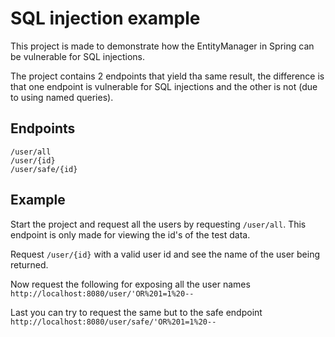 # SQL injection example
This project is made to demonstrate how the EntityManager in Spring can be vulnerable for SQL injections.

The project contains 2 endpoints that yield tha same result, the difference is that one endpoint is vulnerable for SQL injections and the other is not (due to using named queries).

## Endpoints

`/user/all`  
`/user/{id}`  
`/user/safe/{id}`

## Example

Start the project and request all the users by requesting `/user/all`. This endpoint is only made for viewing the id's of the test data.

Request `/user/{id}` with a valid user id and see the name of the user being returned.

Now request the following for exposing all the user names `http://localhost:8080/user/'OR%201=1%20--`

Last you can try to request the same but to the safe endpoint `http://localhost:8080/user/safe/'OR%201=1%20--`